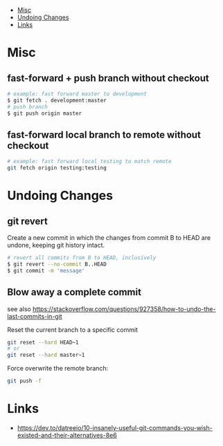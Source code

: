 - [Misc](#misc)
- [Undoing Changes](#undoing-changes)
- [Links](#links)

# Misc

## fast-forward + push branch without checkout

```bash
# example: fast forward master to development
$ git fetch . development:master
# push branch
$ git push origin master
```

## fast-forward local branch to remote without checkout

```bash
# example: fast forward local testing to match remote
git fetch origin testing:testing
```

# Undoing Changes

## git revert

Create a new commit in which the changes from commit B to HEAD are undone, keeping git history intact.

```bash
# revert all commits from B to HEAD, inclusively
$ git revert --no-commit B..HEAD  
$ git commit -m 'message'
```

## Blow away a complete commit

see also https://stackoverflow.com/questions/927358/how-to-undo-the-last-commits-in-git

Reset the current branch to a specific commit

```bash
git reset --hard HEAD~1
# or
git reset --hard master~1
```

Force overwrite the remote branch:

```bash
git push -f
```

# Links

* https://dev.to/datreeio/10-insanely-useful-git-commands-you-wish-existed-and-their-alternatives-8e6

